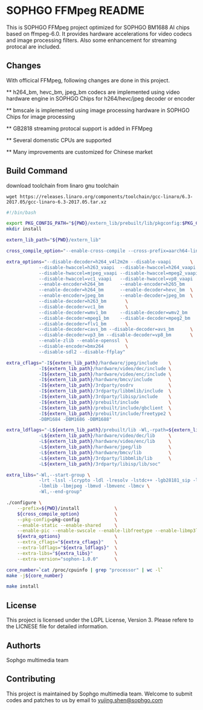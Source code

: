 SOPHGO FFMpeg README
====================

This is SOPHGO FFMpeg project optimized for SOPHGO BM1688 AI chips based on ffmpeg-6.0. It provides hardware accelerations for video codecs 
and image processing filters. Also some enhancement for streaming protocal are included. 

## Changes
With officical FFMpeg, following changes are done in this project. 

** h264_bm, hevc_bm, jpeg_bm codecs are implemented using video hardware engine in SOPHGO Chips for h264/hevc/jpeg decoder or encoder

** bmscale is implemented using image processing hardware in SOPHGO Chips for image processing

** GB2818 streaming protocal support is added in FFMpeg

** Several domenstic CPUs are supported

** Many improvements are customized for Chinese market

## Build Command

download toolchain from linaro gnu toolchain
```base
wget https://releases.linaro.org/components/toolchain/gcc-linaro/6.3-2017.05/gcc-linaro-6.3-2017.05.tar.xz
```

```bash
#!/bin/bash

export PKG_CONFIG_PATH="${PWD}/extern_lib/prebuilt/lib/pkgconfig:$PKG_CONFIG_PATH"
mkdir install

extern_lib_path="${PWD}/extern_lib"

cross_compile_option="--enable-cross-compile --cross-prefix=aarch64-linux-gnu- --target-os=linux --arch=aarch64 --cpu=cortex-a53"

extra_options="--disable-decoder=h264_v4l2m2m --disable-vaapi       \
            --disable-hwaccel=h263_vaapi  --disable-hwaccel=h264_vaapi  --disable-hwaccel=hevc_vaapi    \
            --disable-hwaccel=mjpeg_vaapi --disable-hwaccel=mpeg2_vaapi --disable-hwaccel=mpeg4_vaapi   \
            --disable-hwaccel=vc1_vaapi   --disable-hwaccel=vp8_vaapi   --disable-hwaccel=wmv3_vaapi    \
            --enable-encoder=h264_bm      --enable-encoder=h265_bm      --enable-bmcodec                \
            --enable-decoder=h264_bm      --enable-decoder=hevc_bm  \
            --enable-encoder=jpeg_bm      --enable-decoder=jpeg_bm  \
            --disable-decoder=h263_bm       \
            --disable-decoder=vc1_bm        \
            --disable-decoder=wmv1_bm     --disable-decoder=wmv2_bm     --disable-decoder=wmv3_bm       \
            --disable-decoder=mpeg1_bm    --disable-decoder=mpeg2_bm    --disable-decoder=mpeg4_bm  --disable-decoder=mpeg4v3_bm \
            --disable-decoder=flv1_bm       \
            --disable-decoder=cavs_bm --disable-decoder=avs_bm      \
            --disable-decoder=vp3_bm --disable-decoder=vp8_bm       \
            --enable-zlib --enable-openssl  \
            --disable-encoder=bmx264        \
            --disable-sdl2 --disable-ffplay" 

extra_cflags="-I${extern_lib_path}/hardware/jpeg/include    \
            -I${extern_lib_path}/hardware/video/dec/include \
            -I${extern_lib_path}/hardware/video/enc/include \
            -I${extern_lib_path}/hardware/bmcv/include      \
            -I${extern_lib_path}/3rdparty/osdrv             \
            -I${extern_lib_path}/3rdparty/libbmlib/include  \
            -I${extern_lib_path}/3rdparty/libisp/include    \
            -I${extern_lib_path}/prebuilt/include           \
            -I${extern_lib_path}/prebuilt/include/gbclient  \
            -I${extern_lib_path}/prebuilt/include/freetype2 \
            -DBM1684 -DBM1686 -DBM1688"

extra_ldflags="-L${extern_lib_path}/prebuilt/lib -Wl,-rpath=${extern_lib_path}/prebuilt/lib \
            -L${extern_lib_path}/hardware/video/dec/lib     \
            -L${extern_lib_path}/hardware/video/enc/lib     \
            -L${extern_lib_path}/hardware/jpeg/lib          \
            -L${extern_lib_path}/hardware/bmcv/lib          \
            -L${extern_lib_path}/3rdparty/libbmlib/lib      \
            -L${extern_lib_path}/3rdparty/libisp/lib/soc"

extra_libs="-Wl,--start-group \
            -lrt -lssl -lcrypto -ldl -lresolv -lstdc++ -lgb28181_sip -lm \
            -lbmlib -lbmjpeg -lbmvd -lbmvenc -lbmcv \
            -Wl,--end-group"

./configure \
    --prefix=${PWD}/install             \
    ${cross_compile_option}             \
    --pkg-config=pkg-config             \
    --enable-static --enable-shared     \
    --enable-pic --enable-swscale --enable-libfreetype --enable-libmp3lame \
    ${extra_options}                    \
    --extra_cflags="${extra_cflags}"    \
    --extra-ldflags="${extra_ldflags}"  \
    --extra-libs="${extra_libs}"        \
    --extra-version="sophon-1.0.0"      \

core_number=`cat /proc/cpuinfo | grep "processor" | wc -l`
make -j${core_number}

make install

```

## License

This project is licensed under the LGPL License, Version 3. Please refere to the LICNESE file for detailed information. 

## Authorts

Sophgo multimedia team

## Contributing

This project is maintained by Sophgo multimedia team. Welcome to submit codes and patches to us by email to yujing.shen@sophgo.com